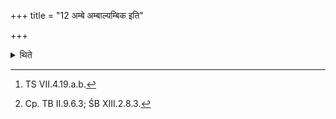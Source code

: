 +++
title = "12 अम्बे अम्बाल्यम्बिक इति"

+++

<details><summary>थिते</summary>

12. With ambe ambālyambike...[^1] the Pratisprasthātr̥ leads the wives of the sacrificer.[^2]  

[^1]: TS VII.4.19.a.b.  

[^2]: Cp. TB II.9.6.3; ŚB XIII.2.8.3.  
</details>
